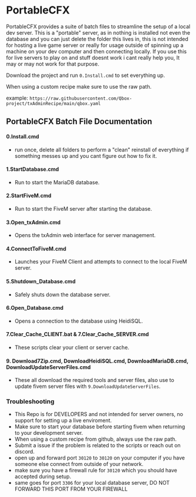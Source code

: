 # PortableCFX
PortableCFX provides a suite of batch files to streamline the setup of a local dev server. This is a "portable" server, as in nothing is installed not even the database and you can just delete the folder this lives in, this is not intended for hosting a live game server or really for usage outside of spinning up a machine on your dev computer and then connecting locally. If you use this for live servers to play on and stuff doesnt work i cant really help you, It may or may not work for that purpose. 

Download the project and run `0.Install.cmd` to set everything up.

When using a custom recipe make sure to use the raw path.

example: `https://raw.githubusercontent.com/Qbox-project/txAdminRecipe/main/qbox.yaml`

## PortableCFX Batch File Documentation
#### 0.Install.cmd
- run once, delete all folders to perform a "clean" reinstall of everything if something messes up and you cant figure out how to fix it. 

#### 1.StartDatabase.cmd
- Run to start the MariaDB database.

#### 2.StartFiveM.cmd
- Run to start the FiveM server after starting the database.

#### 3.Open_txAdmin.cmd
- Opens the txAdmin web interface for server management.

#### 4.ConnectToFiveM.cmd
- Launches your FiveM Client and attempts to connect to the local FiveM server.

#### 5.Shutdown_Database.cmd
- Safely shuts down the database server.

#### 6.Open_Database.cmd
- Opens a connection to the database using HeidiSQL.

#### 7.Clear_Cache_CLIENT.bat & 7.Clear_Cache_SERVER.cmd
- These scripts clear your client or server cache.

#### 9. Download7Zip.cmd, DownloadHeidiSQL.cmd, DownloadMariaDB.cmd, DownloadUpdateServerFiles.cmd
- These all download the required tools and server files, also use to update fivem server files with `9.DownloadUpdateServerFiles`. 

### Troubleshooting
- This Repo is for DEVELOPERS and not intended for server owners, no support for setting up a live enviroment.
- Make sure to start your database before starting fivem when returning to your development server.
- When using a custom recipe from github, always use the raw path.
- Submit a issue if the problem is related to the scripts or reach out on discord.
- open up and forward port `30120` to `30120` on your computer if you have someone else connect from outside of your network.
- make sure you have a firewall rule for `30120` which you should have accepted during setup.
- same goes for port `3306` for your local database server, DO NOT FORWARD THIS PORT FROM YOUR FIREWALL

